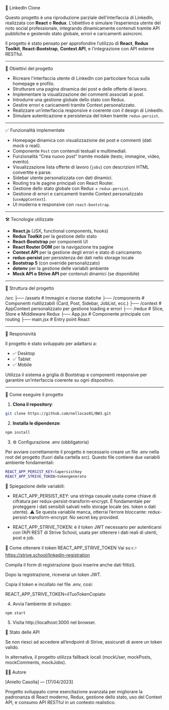 💼 LinkedIn Clone

Questo progetto è una riproduzione parziale dell’interfaccia di LinkedIn, realizzata con **React** e **Redux**. L’obiettivo è simulare l’esperienza utente del noto social professionale, integrando dinamicamente contenuti tramite API pubbliche e gestendo stato globale, errori e caricamenti asincroni.

Il progetto è stato pensato per approfondire l’utilizzo di **React**, **Redux Toolkit**, **React-Bootstrap**, **Context API**, e l’integrazione con API esterne RESTful.

---

🎯 Obiettivi del progetto

- Ricreare l'interfaccia utente di LinkedIn con particolare focus sulla homepage e profilo.
- Strutturare una pagina dinamica dei post e delle offerte di lavoro.
- Implementare la visualizzazione dei commenti associati ai post.
- Introdurre una gestione globale dello stato con Redux.
- Gestire errori e caricamenti tramite Context personalizzato.
- Realizzare un’interfaccia responsive e coerente con il design di LinkedIn.
- Simulare autenticazione e persistenza del token tramite `redux-persist`.

---

✅ Funzionalità implementate

- Homepage dinamica con visualizzazione dei post e commenti (dati mock o reali).
- Componente `Post` con contenuti testuali e multimediali.
- Funzionalità “Crea nuovo post” tramite modale (testo, immagine, video, evento).
- Visualizzazione lista offerte di lavoro (`jobs`) con descrizioni HTML convertite e parse.
- Sidebar utente personalizzata con dati dinamici.
- Routing tra le pagine principali con React Router.
- Gestione dello stato globale con Redux + `redux-persist`.
- Gestione di errori e caricamenti tramite Context personalizzato (`useAppContext`).
- UI moderna e responsive con `react-bootstrap`.

---

🛠️ Tecnologie utilizzate

- **React.js** (JSX, functional components, hooks)
- **Redux Toolkit** per la gestione dello stato
- **React-Bootstrap** per componenti UI
- **React Router DOM** per la navigazione tra pagine
- **Context API** per la gestione degli errori e stato di caricamento
- **redux-persist** per persistenza dei dati nello storage locale
- **Bootstrap 5** (con override personalizzato)
- **dotenv** per la gestione delle variabili ambiente
- **Mock API o Strive API** per contenuti dinamici (se disponibile)

---

📁 Struttura del progetto

/src
├── /assets # Immagini e risorse statiche
├── /components # Componenti riutilizzabili (Card, Post, Sidebar, JobList, ecc.)
├── /context # AppContext personalizzato per gestione loading e errori
├── /redux # Slice, Store e Middleware Redux
├── App.jsx # Componente principale con routing
├── main.jsx # Entry point React

---

📱 Responsività

Il progetto è stato sviluppato per adattarsi a:

- ✅ Desktop
- ✅ Tablet
- ✅ Mobile

Utilizza il sistema a griglia di Bootstrap e componenti responsive per garantire un’interfaccia coerente su ogni dispositivo.

---

🔧 Come eseguire il progetto

1. **Clona il repository**:

```bash
git clone https://github.com/nellocas01/BW3.git
```

2. **Installa le dipendenze**:

```bash
npm install
```

3. ⚙️ Configurazione .env (obbligatoria)

Per avviare correttamente il progetto è necessario creare un file .env nella root del progetto (fuori dalla cartella src). Questo file contiene due variabili ambiente fondamentali:

```bash
REACT_APP_PERSIST_KEY=lapersistkey
REACT_APP_STRIVE_TOKEN=tokengenerato
```

🔑 Spiegazione delle variabili:
- REACT_APP_PERSIST_KEY: una stringa casuale usata come chiave di cifratura per redux-persist-transform-encrypt. È fondamentale per proteggere i dati sensibili salvati nello storage locale (es. token o dati utente).
⚠️ Se questa variabile manca, otterrai l’errore bloccante:
redux-persist-transform-encrypt: No secret key provided.

- REACT_APP_STRIVE_TOKEN: è il token JWT necessario per autenticarsi con l’API REST di Strive School, usata per ottenere i dati reali di utenti, post e job.

🧾 Come ottenere il token REACT_APP_STRIVE_TOKEN
Vai su 👉 https://strive.school/linkedin-registration

Compila il form di registrazione (puoi inserire anche dati fittizi).

Dopo la registrazione, riceverai un token JWT.

Copia il token e incollalo nel file .env, così:

REACT_APP_STRIVE_TOKEN=ilTuoTokenCopiato

4. Avvia l’ambiente di sviluppo:

```bash
npm start
```

5. Visita http://localhost:3000 nel browser.

🧪 Stato delle API

Se non riesci ad accedere all’endpoint di Strive, assicurati di avere un token valido.

In alternativa, il progetto utilizza fallback locali (mockUser, mockPosts, mockComments, mockJobs).

👨‍💻 Autore

[Aniello Casolla] — [17/04/2023]

Progetto sviluppato come esercitazione avanzata per migliorare la padronanza di React moderno, Redux, gestione dello stato, uso del Context API, e consumo API RESTful in un contesto realistico.